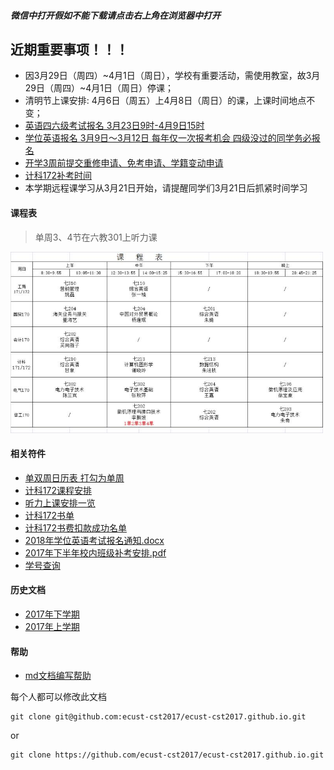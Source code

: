 ##### 微信中打开假如不能下载请点击右上角在浏览器中打开

## 近期重要事项！！！
- 因3月29日（周四）~4月1日（周日），学校有重要活动，需使用教室，故3月29日（周四）~4月1日（周日）停课；
- 清明节上课安排: 4月6日（周五）上4月8日（周日）的课，上课时间地点不变；
- [英语四六级考试报名 3月23日9时-4月9日15时](https://mp.weixin.qq.com/s/iFQYmcKifV5sgE_CipUttQ)
- [学位英语报名 3月9日～3月12日 每年仅一次报考机会 四级没过的同学务必报名](https://mp.weixin.qq.com/s/qmuDG13EIkLdq1PbdA-8ZQ)
- [开学3周前提交重修申请、免考申请、学籍变动申请](2018-first-half/apply/apply.md)
- [计科172补考时间](2018-first-half/补考时间.jpeg)
- 本学期远程课学习从3月21日开始，请提醒同学们3月21日后抓紧时间学习

#### 课程表
> 单周3、4节在六教301上听力课

<img src="2018-first-half/课程表.jpeg" width="500px" />

#### 相关符件
- [单双周日历表 打勾为单周](2018-first-half/attachment/单双周日历表.jpg)
- [计科172课程安排](2018-first-half/班级课程表.png)
- [听力上课安排一览](2018-first-half/attachment/听力上课安排一览.jpg)
- [计科172书单](2018-first-half/attachment/书单.jpg)
- [计科172书费扣款成功名单](2018-first-half/attachment/扣书成功名单.jpg)
- [2018年学位英语考试报名通知.docx](2018-first-half/2018年学位英语考试报名通知.docx)
- [2017年下半年校内班级补考安排.pdf](2018-first-half/2017年下半年校内班级补考安排.pdf)
- [学号查询](attachment/xuehao.png)
  
#### 历史文档
- [2017年下学期](2017-second-half.md)
- [2017年上学期](2017-first-half.md)

#### 帮助
- [md文档编写帮助](github-pages-help.md)

每个人都可以修改此文档
```
git clone git@github.com:ecust-cst2017/ecust-cst2017.github.io.git
```
or
```angular2html
git clone https://github.com/ecust-cst2017/ecust-cst2017.github.io.git
```